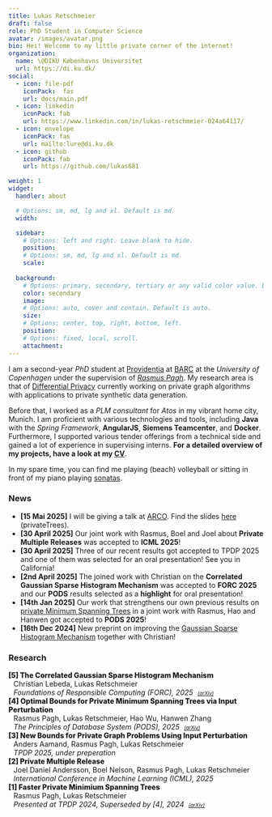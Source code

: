 ```yaml
---
title: Lukas Retschmeier
draft: false
role: PhD Student in Computer Science
avatar: /images/avatar.png
bio: Hei! Welcome to my little private corner of the internet! 
organization:
  name: \@DIKU Københavns Universitet
  url: https://di.ku.dk/
social:
  - icon: file-pdf
    iconPack:  fas
    url: docs/main.pdf
  - icon: linkedin
    iconPack: fab
    url: https://www.linkedin.com/in/lukas-retschmeier-024a64117/
  - icon: envelope
    iconPack: fas
    url: mailto:lure@di.ku.dk
  - icon: github
    iconPack: fab
    url: https://github.com/lukas681

weight: 1
widget:
  handler: about

  # Options: sm, md, lg and xl. Default is md.
  width:

  sidebar:
    # Options: left and right. Leave blank to hide.
    position:
    # Options: sm, md, lg and xl. Default is md.
    scale:
  
  background:
    # Options: primary, secondary, tertiary or any valid color value. Default is primary.
    color: secondary
    image:
    # Options: auto, cover and contain. Default is auto.
    size:
    # Options: center, top, right, bottom, left.
    position:
    # Options: fixed, local, scroll.
    attachment: 
---
```


I am a second-year *PhD* student at <a href="https://www.rasmuspagh.net/providentia/">Providentia</a> at <a href="https://barc.ku.dk/">BARC</a> at the *University of Copenhagen* under the supervision of <a href="https://rasmuspagh.net/">*Rasmus Pagh*</a>.
My research area is that of <a href="https://dl.acm.org/doi/10.1007/11681878_14">Differential Privacy</a> currently working on private graph algorithms with applications to private synthetic data generation.

Before that, I worked as a _PLM consultant_ for _Atos_ in my vibrant home city, Munich.
I am proficient with various technologies and tools, including **Java** with the *Spring Framework*, **AngularJS**, **Siemens Teamcenter**, and **Docker**.
Furthermore, I supported various tender offerings from a technical side and gained a lot of experience in supervising interns.
**For a detailed overview of my projects, have a look at my <a href="docs/main.pdf">CV</a>**.
<!--I am a strong advocate of <a href="https://agilemanifesto.org/">agile</a> methodologies like <a href="https://www.scrum.org/resources/what-scrum-module">Scrum</a>.-->

In my spare time, you can find me playing (beach) volleyball or sitting in front of my piano playing <a href="https://www.youtube.com/watch?v=Wqx7eFpJ1co">sonatas</a>.

### News

* **[15 Mai 2025]** I will be giving a talk at <a href="https://itu.dk/~palt/arcoatitu25.html">ARCO</a>. Find the slides <a href="docs/papers/presentations/ARCO-2025-MST-Final.pdf">here</a> (privateTrees).
* **[30 April 2025]** Our joint work with Rasmus, Boel and Joel about **Private Multiple Releases** was accepted to **ICML 2025**!
* **[30 April 2025]** Three of our recent results got accepted to TPDP 2025 and one of them was selected for an oral presentation! See you in California!
* **[2nd April 2025]** The joined work with Christian on the **Correlated Gaussian Sparse Histogram Mechanism** was accepted to **FORC 2025** and our **PODS** results selected as a **highlight** for oral presentation!
* **[14th Jan 2025]** Our work that strengthens our own previous results on <a href="https://arxiv.org/abs/2412.10130">private Minimum Spanning Trees</a> in a joint work with Rasmus, Hao and Hanwen got accepted to **PODS 2025**!
* **[16th Dec 2024]** New preprint on improving the <a href="https://arxiv.org/abs/2412.10357">Gaussian Sparse Histogram Mechanism</a> together with Christian!

### Research

<div>
   <div class="" style="font-weight:800"><span class="year">[5] The Correlated Gaussian Sparse Histogram Mechanism</div>
  <span style="margin-left:10px" class="author">Christian Lebeda, Lukas Retschmeier</span>
  <div style="margin-left:10px;margin-top:0px;font-style:italic">
    <span class="title"> Foundations of Responsible Computing (FORC), 2025</span>
    <span class="" style="margin-left:5px"><a class="url" style="font-size:10px" href="https://arxiv.org/abs/2412.10357">(arXiv)</a></span>
  </div>
</div>

<div>
   <div class="" style="font-weight:800"><span class="year">[4] Optimal Bounds for Private Minimum Spanning Trees via Input Perturbation</div>
  <span style="margin-left:10px" class="author">Rasmus Pagh, Lukas Retschmeier, Hao Wu, Hanwen Zhang </span>
  <div style="margin-left:10px;margin-top:0px;font-style:italic">
    <span class="title">The Principles of Database System (PODS), 2025</span>
    <span class="" style="margin-left:5px"><a class="url" style="font-size:10px" href="https://arxiv.org/abs/2412.10130">(arXiv)</a></span>
  </div>
</div>

<div>
   <div class="" style="font-weight:800"><span class="year">[3] New Bounds for Private Graph Problems Using Input Perturbation</div>
  <span style="margin-left:10px" class="author">Anders Aamand, Rasmus Pagh, Lukas Retschmeier</span>
  <div style="margin-left:10px;margin-top:0px;font-style:italic">
    <span class="title">TPDP 2025, under preperation</span>
  </div>
</div>

<div>
   <div class="" style="font-weight:800"><span class="year">[2] Private Multiple Release</div>
  <span style="margin-left:10px" class="author">Joel Daniel Andersson, Boel Nelson, Rasmus Pagh, Lukas Retschmeier</span>
  <div style="margin-left:10px;margin-top:0px;font-style:italic">
    <span class="title">International Conference in Machine Learning (ICML), 2025</span>
  </div>
</div>

<div>
   <div class="" style="font-weight:800"><span class="year">[1] Faster Private Minimium Spanning Trees</div>
  <span style="margin-left:10px" class="author">Rasmus Pagh, Lukas Retschmeier</span>
  <div style="margin-left:10px;margin-top:0px;font-style:italic">
    <span class="title">Presented at TPDP 2024, Superseded by [4], 2024</span>
    <span class="" style="margin-left:5px"><a class="url" style="font-size:10px" href="https://arxiv.org/abs/2408.06997">(arXiv)</a></span>
  </div>
</div>